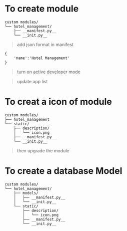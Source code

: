 # To create module

```
custom modules/
└── hotel_management/
    ├── __manifest.py__
    └── __init.py__
```
>add json format in manifest
```
{
    'name':'Hotel Management'
}
```

>turn on active developer mode

>update app list

# To creat a icon of module 
```
custom modules/
├── hotel_management
└── static/
    ├── description/
    │   └── icon.png
    ├── __manifest.py__
    └── __init.py__
```
>then upgrade the module


# To create a database Model
```
custom modules/
└── hotel_management/
    ├── models/
    │   ├── __manifest.py__
    │   └── __init.py__
    └── static/
        ├── description/
        │   └── icon.png
        ├── __manifest.py__
        └── __init.py__
```






    
